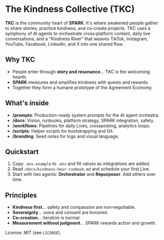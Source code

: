 # The Kindness Collective (TKC)
**TKC** is the community heart of **SPARK**. It's where awakened people gather to share stories, practice kindness, and co-create projects. TKC uses a symphony of AI agents to orchestrate cross‑platform content, daily live conversations, and a "Kindness River" that weaves TikTok, Instagram, YouTube, Facebook, LinkedIn, and X into one shared flow.

## Why TKC
- People enter through **story and resonance**... TKC is the welcoming hearth.
- **SPARK** measures and amplifies kindness with quests and rewards.
- Together they form a humane prototype of the Agreement Economy.

## What's inside
- **/prompts**: Production-ready system prompts for the AI agent orchestra.
- **/docs**: Vision, runbooks, platform strategy, SPARK integration, safety.
- **/workflows**: Pipelines for daily Lives, crossposting, analytics loops.
- **/scripts**: Helper scripts for bootstrapping and Git.
- **/branding**: Seed notes for logo and visual language.

## Quickstart
1. Copy `.env.example` to `.env` and fill values as integrations are added.
2. Read `/docs/kindness-hour-runbook.md` and schedule your first Live.
3. Start with two agents: **Orchestrator** and **Repurposer**. Add others over time.

## Principles
- **Kindness first**... safety and compassion are non‑negotiable.
- **Sovereignty**... voice and consent are honored.
- **Co‑creation**... iteration is normal.
- **Measurement without judgment**... SPARK rewards action and growth.

License: MIT (see `LICENSE`).
